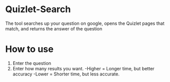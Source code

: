 # Quizlet-Search
The tool searches up your question on google, opens the Quizlet pages that match, and returns the answer of the question

# How to use
1. Enter the question
2. Enter how many results you want. 
      -Higher = Longer time, but better accuracy
      -Lower = Shorter time, but less accurate.
